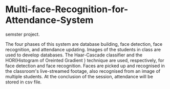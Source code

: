 # Multi-face-Recognition-for-Attendance-System
semster project.

The four phases of this system are database building, face detection, face recognition, and attendance updating. Images of the students in class are used to develop databases. The Haar-Cascade classifier and the HOR(Histogram of Oreinted Gradient ) technique are used, respectively, for face detection and face recognition. Faces are picked up and recognised in the classroom's live-streamed footage, also recognised from an image of multiple students. At the conclusion of the session, attendance will be stored in csv file.
